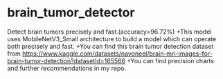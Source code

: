 # brain_tumor_detector
Detect brain tumors precisely and fast.(accuracy=96.72%) 
  +This model uses MobileNetV3_Small architecture to build a model which can operate both precisely and fast.
  +You can find this brain tumor detection dataset from https://www.kaggle.com/datasets/navoneel/brain-mri-images-for-brain-tumor-detection?datasetId=165566
  +You can find precision charts and further recommendations in my repo.

